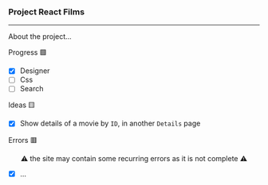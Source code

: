 ### Project React Films

---

About the project...

Progress 🟩

- [x] Designer
- [ ] Css
- [ ] Search

Ideas 🟨

- [x] Show details of a movie by `ID`, in another `Details` page

Errors 🟥

<center>⚠ the site may contain some recurring errors as it is not complete ⚠</center>

- [x] ...

